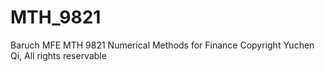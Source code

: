 # MTH_9821
Baruch MFE MTH 9821 Numerical Methods for Finance
Copyright Yuchen Qi, All rights reservable
